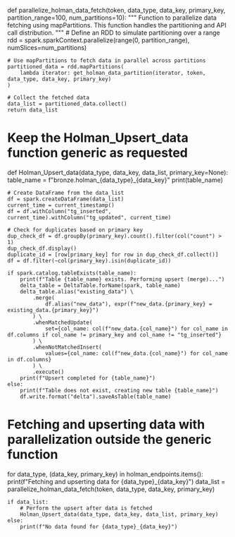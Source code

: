 def parallelize_holman_data_fetch(token, data_type, data_key, primary_key, partition_range=100, num_partitions=10):
    """
    Function to parallelize data fetching using mapPartitions.
    This function handles the partitioning and API call distribution.
    """
    # Define an RDD to simulate partitioning over a range
    rdd = spark.sparkContext.parallelize(range(0, partition_range), numSlices=num_partitions)

    # Use mapPartitions to fetch data in parallel across partitions
    partitioned_data = rdd.mapPartitions(
        lambda iterator: get_holman_data_partition(iterator, token, data_type, data_key, primary_key)
    )

    # Collect the fetched data
    data_list = partitioned_data.collect()
    return data_list


# Keep the Holman_Upsert_data function generic as requested
def Holman_Upsert_data(data_type, data_key, data_list, primary_key=None):
    table_name = f"bronze.holman_{data_type}_{data_key}"
    print(table_name)

    # Create DataFrame from the data_list
    df = spark.createDataFrame(data_list)
    current_time = current_timestamp()
    df = df.withColumn("tg_inserted", current_time).withColumn("tg_updated", current_time)

    # Check for duplicates based on primary key
    dup_check_df = df.groupBy(primary_key).count().filter(col("count") > 1)
    dup_check_df.display()
    duplicate_id = [row[primary_key] for row in dup_check_df.collect()]
    df = df.filter(~col(primary_key).isin(duplicate_id))

    if spark.catalog.tableExists(table_name):
        print(f"Table {table_name} exists. Performing upsert (merge)...")
        delta_table = DeltaTable.forName(spark, table_name)
        delta_table.alias("existing_data") \
            .merge(
                df.alias("new_data"), expr(f"new_data.{primary_key} = existing_data.{primary_key}")
            ) \
            .whenMatchedUpdate(
                set={col_name: col(f"new_data.{col_name}") for col_name in df.columns if col_name != primary_key and col_name != "tg_inserted"}
            ) \
            .whenNotMatchedInsert(
                values={col_name: col(f"new_data.{col_name}") for col_name in df.columns}
            ) \
            .execute()
        print(f"Upsert completed for {table_name}")
    else:
        print(f"Table does not exist, creating new table {table_name}")
        df.write.format("delta").saveAsTable(table_name)


# Fetching and upserting data with parallelization outside the generic function
for data_type, (data_key, primary_key) in holman_endpoints.items():
    print(f"Fetching and upserting data for {data_type}_{data_key}")
    data_list = parallelize_holman_data_fetch(token, data_type, data_key, primary_key)
    
    if data_list:
        # Perform the upsert after data is fetched
        Holman_Upsert_data(data_type, data_key, data_list, primary_key)
    else:
        print(f"No data found for {data_type}_{data_key}")
